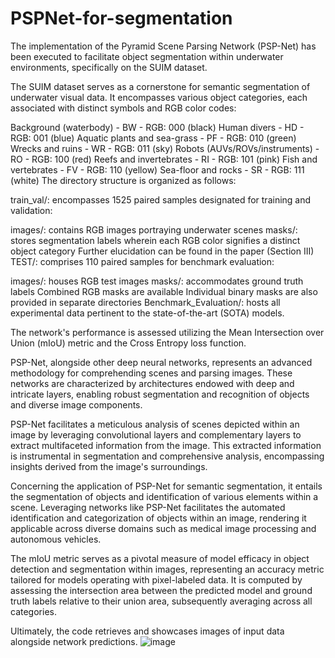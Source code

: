 # PSPNet-for-segmentation

The implementation of the Pyramid Scene Parsing Network (PSP-Net) has been executed to facilitate object segmentation within underwater environments, specifically on the SUIM dataset.

The SUIM dataset serves as a cornerstone for semantic segmentation of underwater visual data. It encompasses various object categories, each associated with distinct symbols and RGB color codes:

Background (waterbody) - BW - RGB: 000 (black)
Human divers - HD - RGB: 001 (blue)
Aquatic plants and sea-grass - PF - RGB: 010 (green)
Wrecks and ruins - WR - RGB: 011 (sky)
Robots (AUVs/ROVs/instruments) - RO - RGB: 100 (red)
Reefs and invertebrates - RI - RGB: 101 (pink)
Fish and vertebrates - FV - RGB: 110 (yellow)
Sea-floor and rocks - SR - RGB: 111 (white)
The directory structure is organized as follows:

train_val/: encompasses 1525 paired samples designated for training and validation:

images/: contains RGB images portraying underwater scenes
masks/: stores segmentation labels wherein each RGB color signifies a distinct object category
Further elucidation can be found in the paper (Section III)
TEST/: comprises 110 paired samples for benchmark evaluation:

images/: houses RGB test images
masks/: accommodates ground truth labels
Combined RGB masks are available
Individual binary masks are also provided in separate directories
Benchmark_Evaluation/: hosts all experimental data pertinent to the state-of-the-art (SOTA) models.

The network's performance is assessed utilizing the Mean Intersection over Union (mIoU) metric and the Cross Entropy loss function.

PSP-Net, alongside other deep neural networks, represents an advanced methodology for comprehending scenes and parsing images. These networks are characterized by architectures endowed with deep and intricate layers, enabling robust segmentation and recognition of objects and diverse image components.

PSP-Net facilitates a meticulous analysis of scenes depicted within an image by leveraging convolutional layers and complementary layers to extract multifaceted information from the image. This extracted information is instrumental in segmentation and comprehensive analysis, encompassing insights derived from the image's surroundings.

Concerning the application of PSP-Net for semantic segmentation, it entails the segmentation of objects and identification of various elements within a scene. Leveraging networks like PSP-Net facilitates the automated identification and categorization of objects within an image, rendering it applicable across diverse domains such as medical image processing and autonomous vehicles.

The mIoU metric serves as a pivotal measure of model efficacy in object detection and segmentation within images, representing an accuracy metric tailored for models operating with pixel-labeled data. It is computed by assessing the intersection area between the predicted model and ground truth labels relative to their union area, subsequently averaging across all categories.

Ultimately, the code retrieves and showcases images of input data alongside network predictions.
![image](https://github.com/fmirzadeh99/PSPNet-for-segmentation/assets/169579231/8c815fd5-b052-4d7e-a278-20c06977ba8e)




